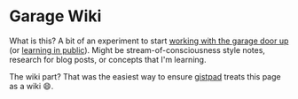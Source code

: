 # Garage Wiki

What is this?  A bit of an experiment to start [working with the garage door up] (or [learning in public]).  Might be stream-of-consciousness style notes, research for blog posts, or concepts that I'm learning.

The wiki part?  That was the easiest way to ensure [gistpad] treats this page as a wiki 😄.

[working with the garage door up]: https://notes.andymatuschak.org/z21cgR9K3UcQ5a7yPsj2RUim3oM2TzdBByZu
[learning in public]: https://www.mentalnodes.com/the-only-way-to-learn-in-public-is-to-build-in-public
[gistpad]: https://aka.ms/gistpad